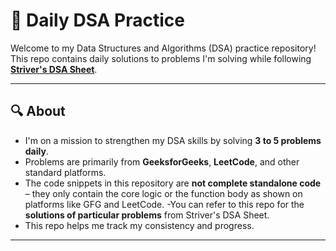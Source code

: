 # 📘 Daily DSA Practice

Welcome to my Data Structures and Algorithms (DSA) practice repository!  
This repo contains daily solutions to problems I'm solving while following **[Striver's DSA Sheet](https://takeuforward.org/strivers-a2z-dsa-course/strivers-a2z-dsa-course-sheet-2)**.

---

## 🔍 About

- I'm on a mission to strengthen my DSA skills by solving **3 to 5 problems daily**.
- Problems are primarily from **GeeksforGeeks**, **LeetCode**, and other standard platforms.
- The code snippets in this repository are **not complete standalone code** – they only contain the core logic or the function body as shown on platforms like GFG and LeetCode.
-You can refer to this repo for the **solutions of particular problems** from Striver's DSA Sheet.
- This repo helps me track my consistency and progress.

---



